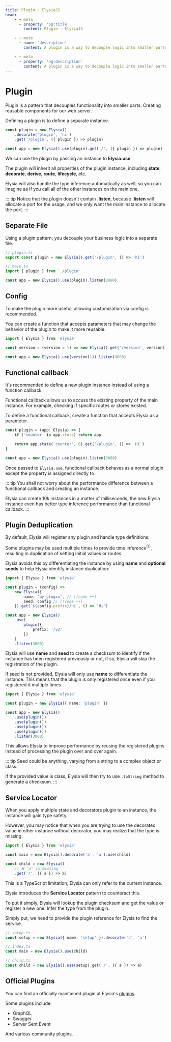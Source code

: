 ```yaml
---
title: Plugin - ElysiaJS
head:
    - - meta
      - property: 'og:title'
        content: Plugin - ElysiaJS

    - - meta
      - name: 'description'
        content: A plugin is a way to decouple logic into smaller parts, defining reusable components across the server. Plugin can register by using `use`, registering a plugin will combine types between plugin and current instance, and the scope of hooks, and schema get merged too.

    - - meta
      - property: 'og:description'
        content: A plugin is a way to decouple logic into smaller parts, defining reusable components across the server. Plugin can register by using `use`, registering a plugin will combine types between plugin and current instance, and the scope of hooks, and schema get merged too.
---
```


# Plugin

Plugin is a pattern that decouples functionality into smaller parts. Creating reusable components for our web server.

Defining a plugin is to define a separate instance.

```typescript
const plugin = new Elysia()
    .decorate('plugin', 'hi')
    .get('/plugin', ({ plugin }) => plugin)

const app = new Elysia().use(plugin).get('/', ({ plugin }) => plugin)
```

We can use the plugin by passing an instance to **Elysia.use**.

The plugin will inherit all properties of the plugin instance, including **state**, **decorate**, **derive**, **route**, **lifecycle**, etc.

Elysia will also handle the type inference automatically as well, so you can imagine as if you call all of the other instances on the main one.

::: tip
Notice that the plugin doesn't contain **.listen**, because **.listen** will allocate a port for the usage, and we only want the main instance to allocate the port.
:::

## Separate File

Using a plugin pattern, you decouple your business logic into a separate file.

```typescript
// plugin.ts
export const plugin = new Elysia().get('/plugin', () => 'hi')

// main.ts
import { plugin } from './plugin'

const app = new Elysia().use(plugin).listen(8080)
```

## Config

To make the plugin more useful, allowing customization via config is recommended.

You can create a function that accepts parameters that may change the behavior of the plugin to make it more reusable.

```typescript
import { Elysia } from 'elysia'

const version = (version = 1) => new Elysia().get('/version', version)

const app = new Elysia().use(version(1)).listen(8080)
```

## Functional callback​

It's recommended to define a new plugin instance instead of using a function callback.

Functional callback allows us to access the existing property of the main instance. For example, checking if specific routes or stores existed.

To define a functional callback, create a function that accepts Elysia as a parameter.

```typescript
const plugin = (app: Elysia) => {
    if ('counter' in app.store) return app

    return app.state('counter', 0).get('/plugin', () => 'Hi')
}

const app = new Elysia().use(plugin).listen(8080)
```

Once passed to `Elysia.use`, functional callback behaves as a normal plugin except the property is assigned directly to

::: tip
You shall not worry about the performance difference between a functional callback and creating an instance.

Elysia can create 10k instances in a matter of milliseconds, the new Elysia instance even has better type inference performance than functional callback.
:::

## Plugin Deduplication

By default, Elysia will register any plugin and handle type definitions.

Some plugins may be used multiple times to provide time inference<sup>[1]</sup>, resulting in duplication of setting initial values or routes.

Elysia avoids this by differentiating the instance by using **name** and **optional seeds** to help Elysia identify instance duplication:

```typescript
import { Elysia } from 'elysia'

const plugin = (config) =>
    new Elysia({
        name: 'my-plugin', // [!code ++]
        seed: config // [!code ++]
    }).get(`${config.prefix}/hi`, () => 'Hi')

const app = new Elysia()
    .use(
        plugin({
            prefix: '/v2'
        })
    )
    .listen(3000)
```

Elysia will use **name** and **seed** to create a checksum to identify if the instance has been registered previously or not, if so, Elysia will skip the registration of the plugin.

If seed is not provided, Elysia will only use **name** to differentiate the instance. This means that the plugin is only registered once even if you registered it multiple times.

```typescript
import { Elysia } from 'elysia'

const plugin = new Elysia({ name: 'plugin' })

const app = new Elysia()
    .use(plugin())
    .use(plugin())
    .use(plugin())
    .use(plugin())
    .listen(3000)
```

This allows Elysia to improve performance by reusing the registered plugins instead of processing the plugin over and over again.

::: tip
Seed could be anything, varying from a string to a complex object or class.

If the provided value is class, Elysia will then try to use `.toString` method to generate a checksum.
:::

## Service Locator

When you apply multiple state and decorators plugin to an instance, the instance will gain type safety.

However, you may notice that when you are trying to use the decorated value in other instance without decorator, you may realize that the type is missing.

```typescript
import { Elysia } from 'elysia'

const main = new Elysia().decorate('a', 'a').use(child)

const child = new Elysia()
    // ❌ 'a' is missing
    .get('/', ({ a }) => a)
```

This is a TypeScript limitation; Elysia can only refer to the current instance.

Elysia introduces the **Service Locator** pattern to counteract this.

To put it simply, Elysia will lookup the plugin checksum and get the value or register a new one. Infer the type from the plugin.

Simply put, we need to provide the plugin reference for Elysia to find the service.

```typescript
// setup.ts
const setup = new Elysia({ name: 'setup' }).decorate('a', 'a')

// index.ts
const main = new Elysia().use(child)

// child.ts
const child = new Elysia().use(setup).get('/', ({ a }) => a)
```

## Official Plugins

You can find an officially maintained plugin at Elysia's [plugins](/plugins/overview).

Some plugins include:

-   GraphQL
-   Swagger
-   Server Sent Event

And various community plugins.
